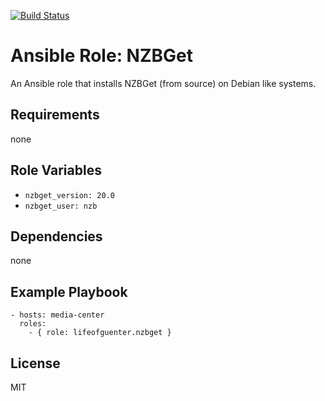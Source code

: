 [![Build Status](https://travis-ci.org/lifeofguenter/ansible-role-nzbget.svg?branch=master)](https://travis-ci.org/lifeofguenter/ansible-role-nzbget)

# Ansible Role: NZBGet

An Ansible role that installs NZBGet (from source) on Debian like systems.

## Requirements

none

## Role Variables

- `nzbget_version: 20.0`
- `nzbget_user: nzb`

## Dependencies

none

## Example Playbook

    - hosts: media-center
      roles:
        - { role: lifeofguenter.nzbget }

## License

MIT
